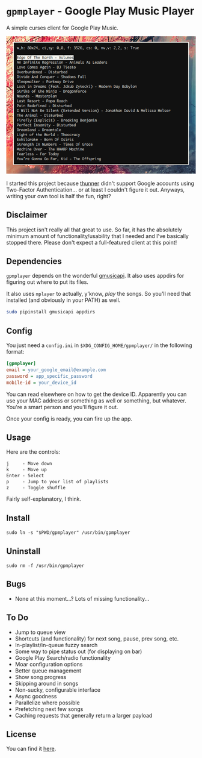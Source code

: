 # `gpmplayer` - Google Play Music Player

A simple curses client for Google Play Music.

![Queue mode screenshot][ss1]

I started this project because [thunner][thunner] didn't support Google
accounts using Two-Factor Authentication... or at least I couldn't figure it
out. Anyways, writing your own tool is half the fun, right?

## Disclaimer

This project isn't really all that great to use. So far, it has the absolutely
minimum amount of functionality/usability that I needed and I've basically
stopped there. Please don't expect a full-featured client at this point!

## Dependencies

`gpmplayer` depends on the wonderful [gmusicapi][gmusicapi]. It also uses
appdirs for figuring out where to put its files.

It also uses `mplayer` to actually, y'know, *play* the songs. So you'll need
that installed (and obviously in your PATH) as well.

```bash
sudo pipinstall gmusicapi appdirs
```

## Config

You just need a `config.ini` in `$XDG_CONFIG_HOME/gpmplayer/` in the following format:

```ini
[gpmplayer]
email = your_google_email@example.com
password = app_specific_password
mobile-id = your_device_id
```

You can read elsewhere on how to get the device ID. Apparently you can use your
MAC address or something as well or something, but whatever. You're a smart
person and you'll figure it out.

Once your config is ready, you can fire up the app.

## Usage

Here are the controls:

    j     - Move down
    k     - Move up
    Enter - Select
    p     - Jump to your list of playlists
    z     - Toggle shuffle

Fairly self-explanatory, I think.

## Install

    sudo ln -s "$PWD/gpmplayer" /usr/bin/gpmplayer

## Uninstall

    sudo rm -f /usr/bin/gpmplayer

## Bugs

* None at this moment...? Lots of missing functionality...

## To Do

* Jump to queue view
* Shortcuts (and functionality) for next song, pause, prev song, etc.
* In-playlist/in-queue fuzzy search
* Some way to pipe status out (for displaying on bar)
* Google Play Search/radio functionality
* Moar configuration options
* Better queue management
* Show song progress
* Skipping around in songs
* Non-sucky, configurable interface
* Async goodness
* Parallelize where possible
* Prefetching next few songs
* Caching requests that generally return a larger payload

## License

You can find it [here][license].


[ss1]: https://github.com/lytedev/gpmplayer/blob/pr-assets/screenshots/1.png?raw=true
[thunner]: https://github.com/malcolmstill/thunner
[gmusicapi]: https://github.com/simon-weber/gmusicapi
[license]: https://github.com/lytedev/gpmplayer/blob/master/LICENSE

